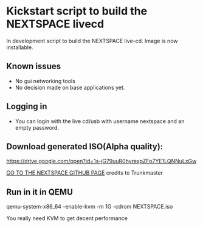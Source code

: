 # Kickstart script to build the NEXTSPACE livecd

In development script to build the NEXTSPACE live-cd.
Image is now installable.

## Known issues
- No gui networking tools
- No decision made on base applications yet.

## Logging in
- You can login with the live cd/usb with username nextspace and an empty password.

## Download generated ISO(Alpha quality):
https://drive.google.com/open?id=1s-jG79uuR0hyrexpZFo7YE1LQNNuLxGw

[GO TO THE NEXTSPACE GITHUB PAGE](https://www.github.com/trunkmaster/nextspace) credits to Trunkmaster

## Run in it in QEMU

qemu-system-x86_64 -enable-kvm -m 1G -cdrom NEXTSPACE.iso

You really need KVM to get decent performance
